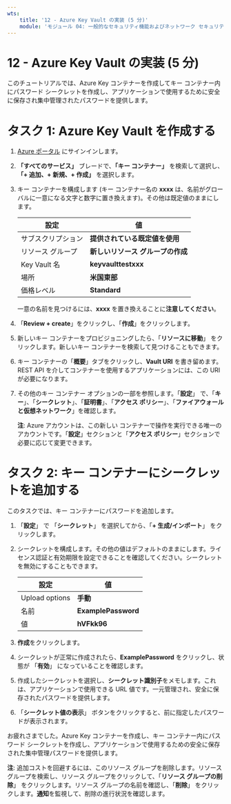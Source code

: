 ```yaml
---
wts:
    title: '12 - Azure Key Vault の実装 (5 分)'
    module: 'モジュール 04: 一般的なセキュリティ機能およびネットワーク セキュリティ機能に関する説明'
---
```

# 12 - Azure Key Vault の実装 (5 分)

このチュートリアルでは、Azure Key コンテナーを作成してキー コンテナー内にパスワード シークレットを作成し、アプリケーションで使用するために安全に保存され集中管理されたパスワードを提供します。

# タスク 1: Azure Key Vault を作成する 

1. [Azure ポータル](https://portal.azure.com) にサインインします。

2. **「すべてのサービス」** ブレードで、**「キー コンテナー」** を検索して選択し、**「+ 追加、+ 新規、+ 作成」** を選択します。

3. キー コンテナーを構成します (キー コンテナー名の **xxxx** は、名前がグローバルに一意になる文字と数字に置き換えます)。その他は既定値のままにします。

    | 設定 | 値 | 
    | --- | --- |
    | サブスクリプション | **提供されている既定値を使用** |
    | リソース グループ | **新しいリソース グループの作成** |
    | Key Vault 名 | **keyvaulttestxxx** |
    | 場所 | **米国東部** |
    | 価格レベル | **Standard** |
    
    一意の名前を見つけるには、**xxxx** を置き換えることに**注意してください**。
4. 「**Review + create**」をクリックし、「**作成**」をクリックします。 

5. 新しいキー コンテナーをプロビジョニングしたら、「**リソースに移動**」 をクリックします。新しいキー コンテナーを検索して見つけることもできます。 

6. キー コンテナーの「**概要**」タブをクリックし、**Vault URI** を書き留めます。REST API を介してコンテナーを使用するアプリケーションには、この URI が必要になります。

7. その他のキー コンテナー オプションの一部を参照します。「**設定**」 で、「**キー**」、「**シークレット**」、「**証明書**」、「**アクセス ポリシー**」、「**ファイアウォールと仮想ネットワーク**」を確認します。

    **注**: Azure アカウントは、この新しい コンテナーで操作を実行できる唯一のアカウントです。「**設定**」セクションと「**アクセス ポリシー**」セクションで必要に応じて変更できます。

# タスク 2: キー コンテナーにシークレットを追加する
        
このタスクでは、キー コンテナーにパスワードを追加します。 

1. 「**設定**」 で 「**シークレット**」 を選択してから、「**+ 生成/インポート**」 をクリックします。

2. シークレットを構成します。その他の値はデフォルトのままにします。ライセンス認証と有効期限を設定できることを確認してください。シークレットを無効にすることもできます。

    | 設定 | 値 | 
    | --- | --- |
    | Upload options | **手動** |
    | 名前 | **ExamplePassword** |
    | 値 | **hVFkk96** |

3. **作成**をクリックします。

4. シークレットが正常に作成されたら、**ExamplePassword** をクリックし、状態が 「**有効**」 になっていることを確認します。

5. 作成したシークレットを選択し、**シークレット識別子**をメモします。これは、アプリケーションで使用できる URL 値です。一元管理され、安全に保存されたパスワードを提供します。 

6. 「**シークレット値の表示**」 ボタンをクリックすると、前に指定したパスワードが表示されます。


お疲れさまでした。Azure Key コンテナーを作成し、キー コンテナー内にパスワード シークレットを作成し、アプリケーションで使用するための安全に保存された集中管理パスワードを提供します。

**注**: 追加コストを回避するには、このリソース グループを削除します。リソース グループを検索し、リソース グループをクリックして、「**リソース グループの削除**」 をクリックします。リソース グループの名前を確認し、「**削除**」 をクリックします。**通知**を監視して、削除の進行状況を確認します。

